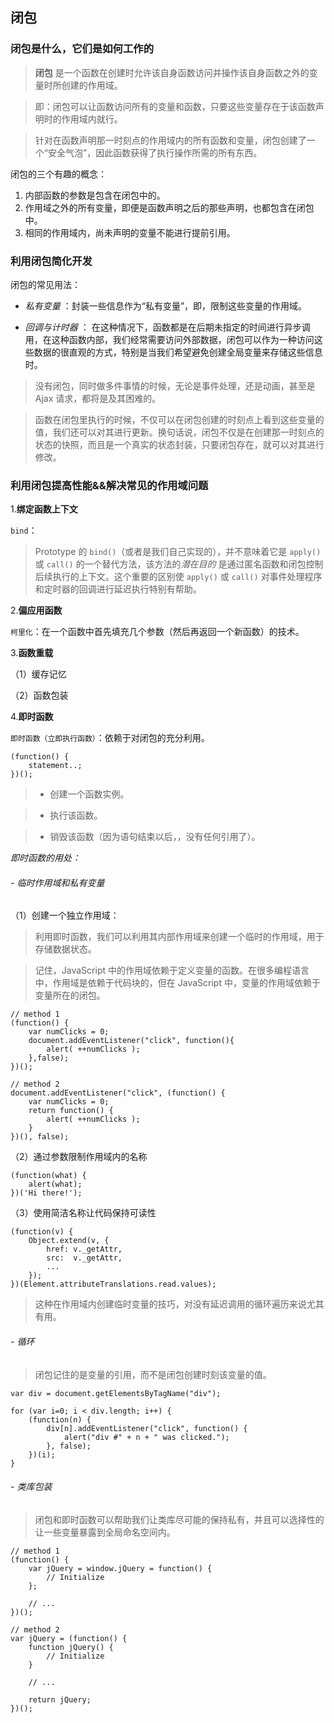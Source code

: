 ## 闭包

### 闭包是什么，它们是如何工作的

> **闭包** 是一个函数在创建时允许该自身函数访问并操作该自身函数之外的变量时所创建的作用域。

> 即：闭包可以让函数访问所有的变量和函数，只要这些变量存在于该函数声明时的作用域内就行。

> 针对在函数声明那一时刻点的作用域内的所有函数和变量，闭包创建了一个“安全气泡”，因此函数获得了执行操作所需的所有东西。

闭包的三个有趣的概念：

1. 内部函数的参数是包含在闭包中的。
2. 作用域之外的所有变量，即便是函数声明之后的那些声明，也都包含在闭包中。
3. 相同的作用域内，尚未声明的变量不能进行提前引用。

### 利用闭包简化开发

闭包的常见用法：

- *私有变量* ：封装一些信息作为“私有变量”，即，限制这些变量的作用域。

- *回调与计时器* ： 在这种情况下，函数都是在后期未指定的时间进行异步调用，在这种函数内部，我们经常需要访问外部数据，闭包可以作为一种访问这些数据的很直观的方式，特别是当我们希望避免创建全局变量来存储这些信息时。

> 没有闭包，同时做多件事情的时候，无论是事件处理，还是动画，甚至是 Ajax 请求，都将是及其困难的。

> 函数在闭包里执行的时候，不仅可以在闭包创建的时刻点上看到这些变量的值，我们还可以对其进行更新。换句话说，闭包不仅是在创建那一时刻点的状态的快照，而且是一个真实的状态封装，只要闭包存在，就可以对其进行修改。

### 利用闭包提高性能&&解决常见的作用域问题

1.**绑定函数上下文**

 `bind`：

> Prototype 的 `bind()`（或者是我们自己实现的），并不意味着它是 `apply()` 或 `call()` 的一个替代方法，该方法的*潜在目的* 是通过匿名函数和闭包控制后续执行的上下文。这个重要的区别使 `apply()` 或 `call()` 对事件处理程序和定时器的回调进行延迟执行特别有帮助。

2.**偏应用函数**

`柯里化`：在一个函数中首先填充几个参数（然后再返回一个新函数）的技术。

3.**函数重载**

（1）缓存记忆

（2）函数包装

4.**即时函数**

`即时函数（立即执行函数）`：依赖于对闭包的充分利用。

	(function() {
		statement..;
	})();

> - 创建一个函数实例。

> - 执行该函数。

> - 销毁该函数（因为语句结束以后，，没有任何引用了）。

*即时函数的用处：*

###### - 临时作用域和私有变量

（1）创建一个独立作用域：

> 利用即时函数，我们可以利用其内部作用域来创建一个临时的作用域，用于存储数据状态。

> 记住，JavaScript 中的作用域依赖于定义变量的函数。在很多编程语言中，作用域是依赖于代码块的，但在 JavaScript 中，变量的作用域依赖于变量所在的闭包。

	// method 1	
	(function() {
		var numClicks = 0;
		document.addEventListener("click", function(){
			alert( ++numClicks );
		},false);
	})();
	
	// method 2
	document.addEventListener("click", (function() {
		var numClicks = 0;
		return function() {
			alert( ++numClicks );
		}
	})(), false);

（2）通过参数限制作用域内的名称

	(function(what) {
		alert(what);
	})('Hi there!');

（3）使用简洁名称让代码保持可读性

	(function(v) {
		Object.extend(v, {
			href: v._getAttr,
			src:  v._getAttr,
			...
		});
	})(Element.attributeTranslations.read.values);

> 这种在作用域内创建临时变量的技巧，对没有延迟调用的循环遍历来说尤其有用。

###### - 循环

> 闭包记住的是变量的引用，而不是闭包创建时刻该变量的值。

	var div = document.getElementsByTagName("div");
	
	for (var i=0; i < div.length; i++) {
		(function(n) {
			div[n].addEventListener("click", function() {
				alert("div #" + n + " was clicked.");
			}, false);
		})(i);
	}

###### - 类库包装

> 闭包和即时函数可以帮助我们让类库尽可能的保持私有，并且可以选择性的让一些变量暴露到全局命名空间内。

	// method 1
	(function() {
		var jQuery = window.jQuery = function() {
			// Initialize
		};

		// ...
	})();

	// method 2
	var jQuery = (function() {
		function jQuery() {
			// Initialize
		}

		// ...

		return jQuery;
	})();